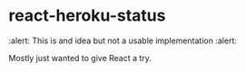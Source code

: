 # react-heroku-status

:alert: This is and idea but not a usable implementation :alert:

Mostly just wanted to give React a try.
